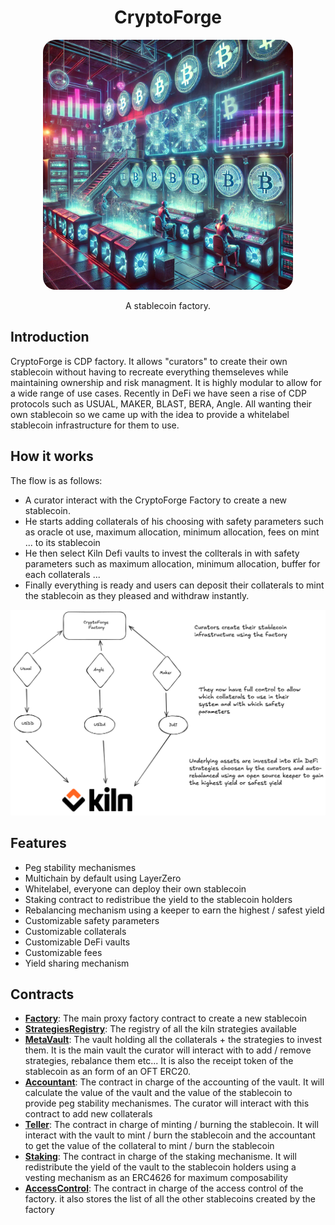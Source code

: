  <h1 align="center"> CryptoForge </h1>

<p align="center">
    <img src=".github/assets/image.png" style="border-radius:5%" width="400" alt="">
</p>

<p align="center">
    A stablecoin factory.
</p>

## Introduction

CryptoForge is CDP factory. It allows "curators" to create their own stablecoin without having to recreate everything themseleves while maintaining ownership and risk managment. It is highly modular to allow for a wide range of use cases.
Recently in DeFi we have seen a rise of CDP protocols such as USUAL, MAKER, BLAST, BERA, Angle. All wanting their own stablecoin so we came up with the idea to provide a whitelabel stablecoin infrastructure for them to use.

## How it works

The flow is as follows:
- A curator interact with the CryptoForge Factory to create a new stablecoin.
- He starts adding collaterals of his choosing with safety parameters such as oracle ot use, maximum allocation, minimum allocation, fees on mint ... to its stablecoin
- He then select Kiln Defi vaults to invest the collterals in with safety parameters such as maximum allocation, minimum allocation, buffer for each collaterals ...
- Finally everything is ready and users can deposit their collaterals to mint the stablecoin as they pleased and withdraw instantly.

![CryptoForge Diagram](.github/assets/diagram.png)

## Features

- Peg stability mechanismes
- Multichain by default using LayerZero
- Whitelabel, everyone can deploy their own stablecoin
- Staking contract to redistribue the yield to the stablecoin holders
- Rebalancing mechanism using a keeper to earn the highest / safest yield
- Customizable safety parameters
- Customizable collaterals
- Customizable DeFi vaults
- Customizable fees
- Yield sharing mechanism

## Contracts

- [**Factory**](./src/Factory.sol): The main proxy factory contract to create a new stablecoin
- [**StrategiesRegistry**](./src/StrategiesRegistry.sol): The registry of all the kiln strategies available
- [**MetaVault**](./src/MetaVault.sol): The vault holding all the collaterals + the strategies to invest them. It is the main vault the curator will interact with to add / remove strategies, rebalance them etc... It is also the receipt token of the stablecoin as an form of an OFT ERC20.
- [**Accountant**](./src/Accountant.sol): The contract in charge of the accounting of the vault. It will calculate the value of the vault and the value of the stablecoin to provide peg stability mechanismes. The curator will interact with this contract to add new collaterals
- [**Teller**](./src/Teller.sol): The contract in charge of minting / burning the stablecoin. It will interact with the vault to mint / burn the stablecoin and the accountant to get the value of the collateral to mint / burn the stablecoin
- [**Staking**](./src/Staking.sol): The contract in charge of the staking mechanisme. It will redistribute the yield of the vault to the stablecoin holders using a vesting mechanism as an ERC4626 for maximum composability
- [**AccessControl**](./src/AccessControl.sol): The contract in charge of the access control of the factory. it also stores the list of all the other stablecoins created by the factory



